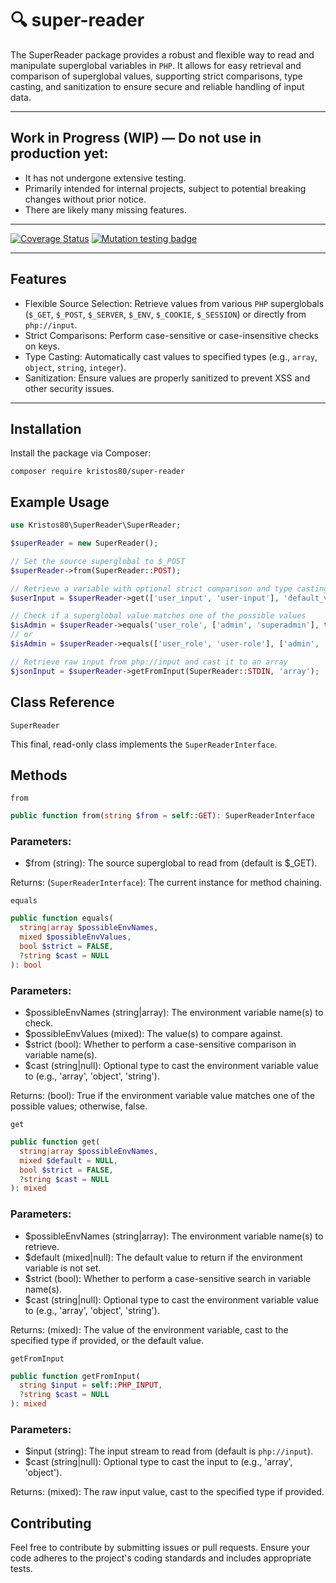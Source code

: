 # 🔍 super-reader

The SuperReader package provides a robust and flexible way to read and manipulate superglobal variables in `PHP`. It
allows for easy retrieval and comparison of superglobal values, supporting strict comparisons, type casting, and
sanitization to ensure secure and reliable handling of input data.

---

## Work in Progress (WIP) — Do not use in production yet: ##

- It has not undergone extensive testing.
- Primarily intended for internal projects, subject to potential breaking changes without prior notice.
- There are likely many missing features.

---

[![Coverage Status](https://coveralls.io/repos/github/kristos80/super-reader/badge.svg?branch=master)](https://coveralls.io/github/kristos80/env-reader?branch=master)
[![Mutation testing badge](https://img.shields.io/endpoint?style=flat&url=https%3A%2F%2Fbadge-api.stryker-mutator.io%2Fgithub.com%2Fkristos80%2Fsuper-reader%2Fmaster)](https://dashboard.stryker-mutator.io/reports/github.com/kristos80/super-reader/master)

---

## Features

- Flexible Source Selection: Retrieve values from various `PHP`
  superglobals (`$_GET`, `$_POST`, `$_SERVER`, `$_ENV`, `$_COOKIE`, `$_SESSION`) or directly from `php://input`.
- Strict Comparisons: Perform case-sensitive or case-insensitive checks on keys.
- Type Casting: Automatically cast values to specified types (e.g., `array`, `object`, `string`, `integer`).
- Sanitization: Ensure values are properly sanitized to prevent XSS and other security issues.

---

## Installation

Install the package via Composer:

```ssh
composer require kristos80/super-reader
```

## Example Usage

```PHP
use Kristos80\SuperReader\SuperReader;

$superReader = new SuperReader();

// Set the source superglobal to $_POST
$superReader->from(SuperReader::POST);

// Retrieve a variable with optional strict comparison and type casting
$userInput = $superReader->get(['user_input', 'user-input'], 'default_value', true, 'string');

// Check if a superglobal value matches one of the possible values
$isAdmin = $superReader->equals('user_role', ['admin', 'superadmin'], true);
// or
$isAdmin = $superReader->equals(['user_role', 'user-role'], ['admin', 'superadmin'], true);

// Retrieve raw input from php://input and cast it to an array
$jsonInput = $superReader->getFromInput(SuperReader::STDIN, 'array');
```

## Class Reference

`SuperReader`

This final, read-only class implements the `SuperReaderInterface`.

## Methods

`from`

```PHP
public function from(string $from = self::GET): SuperReaderInterface
```

### Parameters:

- $from (string): The source superglobal to read from (default is $_GET).

Returns: (`SuperReaderInterface`): The current instance for method chaining.

`equals`

```PHP
public function equals(
  string|array $possibleEnvNames,
  mixed $possibleEnvValues,
  bool $strict = FALSE,
  ?string $cast = NULL
): bool
```

### Parameters:

- $possibleEnvNames (string|array): The environment variable name(s) to check.
- $possibleEnvValues (mixed): The value(s) to compare against.
- $strict (bool): Whether to perform a case-sensitive comparison in variable name(s).
- $cast (string|null): Optional type to cast the environment variable value to (e.g., 'array', 'object', 'string').

Returns: (bool): True if the environment variable value matches one of the possible values; otherwise, false.

`get`

```PHP
public function get(
  string|array $possibleEnvNames,
  mixed $default = NULL,
  bool $strict = FALSE,
  ?string $cast = NULL
): mixed
```

### Parameters:

- $possibleEnvNames (string|array): The environment variable name(s) to retrieve.
- $default (mixed|null): The default value to return if the environment variable is not set.
- $strict (bool): Whether to perform a case-sensitive search in variable name(s).
- $cast (string|null): Optional type to cast the environment variable value to (e.g., 'array', 'object', 'string').

Returns: (mixed): The value of the environment variable, cast to the specified type if provided, or the default value.

`getFromInput`

```PHP
public function getFromInput(
  string $input = self::PHP_INPUT,
  ?string $cast = NULL
): mixed
```

### Parameters:

- $input (string): The input stream to read from (default is `php://input`).
- $cast (string|null): Optional type to cast the input to (e.g., 'array', 'object').

Returns: (mixed): The raw input value, cast to the specified type if provided.

## Contributing

Feel free to contribute by submitting issues or pull requests. Ensure your code adheres to the project's coding
standards and includes appropriate tests.

